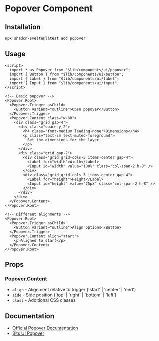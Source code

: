 # Popover Component

## Installation

```bash
npx shadcn-svelte@latest add popover
```

## Usage

```svelte
<script>
  import * as Popover from "$lib/components/ui/popover";
  import { Button } from "$lib/components/ui/button";
  import { Label } from "$lib/components/ui/label";
  import { Input } from "$lib/components/ui/input";
</script>

<!-- Basic popover -->
<Popover.Root>
  <Popover.Trigger asChild>
    <Button variant="outline">Open popover</Button>
  </Popover.Trigger>
  <Popover.Content class="w-80">
    <div class="grid gap-4">
      <div class="space-y-2">
        <h4 class="font-medium leading-none">Dimensions</h4>
        <p class="text-sm text-muted-foreground">
          Set the dimensions for the layer.
        </p>
      </div>
      <div class="grid gap-2">
        <div class="grid grid-cols-3 items-center gap-4">
          <Label for="width">Width</Label>
          <Input id="width" value="100%" class="col-span-2 h-8" />
        </div>
        <div class="grid grid-cols-3 items-center gap-4">
          <Label for="height">Height</Label>
          <Input id="height" value="25px" class="col-span-2 h-8" />
        </div>
      </div>
    </div>
  </Popover.Content>
</Popover.Root>

<!-- Different alignments -->
<Popover.Root>
  <Popover.Trigger asChild>
    <Button variant="outline">Align options</Button>
  </Popover.Trigger>
  <Popover.Content align="start">
    <p>Aligned to start</p>
  </Popover.Content>
</Popover.Root>
```

## Props

### Popover.Content
- `align` - Alignment relative to trigger ('start' | 'center' | 'end')
- `side` - Side position ('top' | 'right' | 'bottom' | 'left')
- `class` - Additional CSS classes

## Documentation

- [Official Popover Documentation](https://www.shadcn-svelte.com/docs/components/popover)
- [Bits UI Popover](https://bits-ui.com/docs/components/popover/llms.txt)
